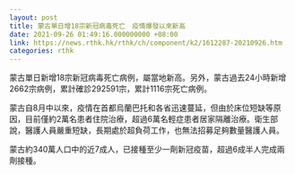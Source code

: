```yaml
---
layout: post
title: 蒙古單日增18宗新冠病毒死亡　疫情爆發以來新高
date: 2021-09-26 01:49:16.000000000 +08:00
link: https://news.rthk.hk/rthk/ch/component/k2/1612287-20210926.htm
categories: rthk
---
```


蒙古單日新增18宗新冠病毒死亡病例，屬當地新高。另外，蒙古過去24小時新增2662宗病例，累計確診292591宗，累計1116宗死亡病例。

蒙古自8月中以來，疫情在首都烏蘭巴托和各省迅速蔓延，但由於床位短缺等原因，目前僅約2萬名患者住院治療，超過6萬名輕症患者居家隔離治療。衛生部說，醫護人員嚴重短缺，長期處於超負荷工作，也無法招募足夠數量醫護人員。

蒙古約340萬人口中的近7成人，已接種至少一劑新冠疫苗，超過6成半人完成兩劑接種。
